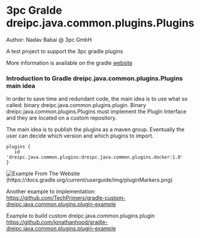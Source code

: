 # 3pc Gralde dreipc.java.common.plugins.Plugins 
Author: Nadav Babai @ 3pc GmbH

A test project to support the 3pc gradle plugins

 
More information is available on the gradle [website](https://docs.gradle.org/current/userguide/plugins.html#sec:plugin_markers)


### Introduction to Gradle dreipc.java.common.plugins.Plugins main idea
In order to save time and redundant code, the main idea is to use what so called: binary dreipc.java.common.plugins.plugin. 
Binary dreipc.java.common.plugins.Plugins must implement the PlugIn Interface and they are located on a custom repository. 

The main idea is to publish the plugins as a maven group. Eventually the user can decide which version and which plugins to import. 

```
plugins {
   id 'dreipc.java.common.plugins:dreipc.java.common.plugins.docker:1.0'   
}  
```
![Example From The Website (https://docs.gradle.org/current/userguide/img/pluginMarkers.png)](https://docs.gradle.org/current/userguide/img/pluginMarkers.png)

Another example to implementation: 
https://github.com/TechPrimers/gradle-custom-dreipc.java.common.plugins.plugin-example

Example to build custom dreipc.java.common.plugins.plugin 
https://github.com/jonathanhood/gradle-dreipc.java.common.plugins.plugin-example
